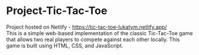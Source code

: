 # Project-Tic-Tac-Toe
Project hosted on Netlify - https://tic-tac-toe-lukatym.netlify.app/
<br/>
This is a simple web-based implementation of the classic Tic-Tac-Toe game that allows two real players to compete against each other locally. This game is built using HTML, CSS, and JavaScript.
